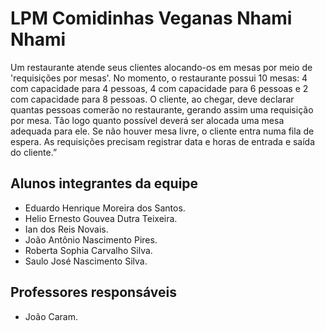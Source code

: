 # LPM Comidinhas Veganas Nhami Nhami
Um restaurante atende seus clientes alocando-os em mesas por meio de 'requisições por mesas'. No momento, o
restaurante possui 10 mesas: 4 com capacidade para 4 pessoas, 4 com capacidade para 6 pessoas e 2 com capacidade para
8 pessoas. O cliente, ao chegar, deve declarar quantas pessoas comerão no restaurante, gerando assim uma requisição por
mesa. Tão logo quanto possível deverá ser alocada uma mesa adequada para ele. Se não houver mesa livre, o cliente entra
numa fila de espera. As requisições precisam registrar data e horas de entrada e saída do cliente.”

## Alunos integrantes da equipe

* Eduardo Henrique Moreira dos Santos.
* Helio Ernesto Gouvea Dutra Teixeira.
* Ian dos Reis Novais.
* João Antônio Nascimento Pires.
* Roberta Sophia Carvalho Silva.
* Saulo José Nascimento Silva.

## Professores responsáveis

* João Caram.

